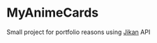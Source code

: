# MyAnimeCards
 Small project for portfolio reasons using [Jikan](https://github.com/jikan-me/jikan) API
